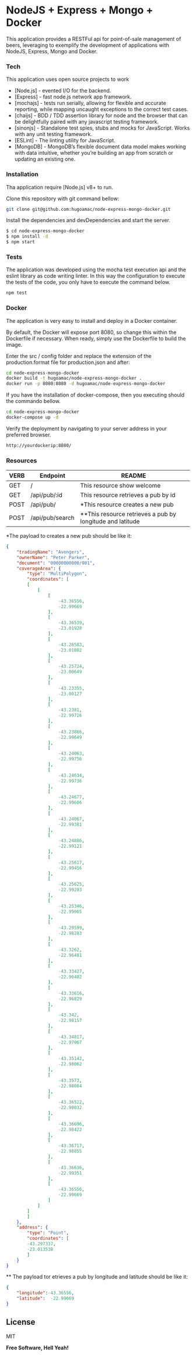 # NodeJS + Express + Mongo + Docker

This application provides a RESTFul api for point-of-sale management of beers, leveraging to exemplify the development of applications with NodeJS, Express, Mongo and Docker.

### Tech

This application uses open source projects to work

* [Node.js] - evented I/O for the backend.
* [Express] - fast node.js network app framework.
* [mochajs] - tests run serially, allowing for flexible and accurate reporting, while mapping uncaught exceptions to the correct test cases.
* [chaijs] -  BDD / TDD assertion library for node and the browser that can be delightfully paired with any javascript testing framework.
* [sinonjs] - Standalone test spies, stubs and mocks for JavaScript. 
Works with any unit testing framework.
* [ESLint] - The linting utility for JavaScript.
* [MongoDB] -  MongoDB’s flexible document data model makes working with data intuitive, whether you’re building an app from scratch or updating an existing one.

### Installation

Tha application require [Node.js] v8+ to run.


Clone this repository with git command bellow:

```sh
git clone git@github.com:hugoamac/node-express-mongo-docker.git
```

Install the dependencies and devDependencies and start the server.

```sh
$ cd node-express-mongo-docker
$ npm install -d
$ npm start
```

### Tests


The application was developed using the mocha test execution api and the eslint library as code writing linter. In this way the configuration to execute the tests of the code, you only have to execute the command below.

```sh
npm test
```


### Docker

The application is very easy to install and deploy in a Docker container.

By default, the Docker will expose port 8080, so change this within the Dockerfile if necessary. When ready, simply use the Dockerfile to build the image.

Enter the src / config folder and replace the extension of the production.format file for production.json and after:

```sh
cd node-express-mongo-docker
docker build -t hugoamac/node-express-mongo-docker .
docker run -p 8080:8080 -d hugoamac/node-express-mongo-docker
```

If you have the installation of docker-compose, then you executing should the commando bellow.

```sh
cd node-express-mongo-docker
docker-compose up -d
```

Verify the deployment by navigating to your server address in your preferred browser.

```sh
http://yourdockerip:8080/
```

### Resources

| VERB | Endpoint | README |
| ------ | ------ | ------ |
| GET | / | This resource show welcome |
| GET | /api/pub/:id | This resource retrieves a pub by id |
| POST | /api/pub/ | *This resource creates a new pub |
| POST | /api/pub/search | **This resource retrieves a pub by longitude and latitude  |


*The payload to creates a new pub should be like it:

```json
{
    "tradingName": "Avengers",
    "ownerName": "Peter Parker",
    "document": "00000000000/001",
    "coverageArea": {
        "type": "MultiPolygon",
        "coordinates": [
        [
            [
                [
                    -43.36556,
                    -22.99669
                ],
                [
                    -43.36539,
                    -23.01928
                ],
                [
                    -43.26583,
                    -23.01802
                ],
                [
                    -43.25724,
                    -23.00649
                ],
                [
                    -43.23355,
                    -23.00127
                ],
                [
                    -43.2381,
                    -22.99716
                ],
                [
                    -43.23866,
                    -22.99649
                ],
                [
                    -43.24063,
                    -22.99756
                ],
                [
                    -43.24634,
                    -22.99736
                ],
                [
                    -43.24677,
                    -22.99606
                ],
                [
                    -43.24067,
                    -22.99381
                ],
                [
                    -43.24886,
                    -22.99121
                ],
                [
                    -43.25617,
                    -22.99456
                ],
                [
                    -43.25625,
                    -22.99203
                ],
                [
                    -43.25346,
                    -22.99065
                ],
                [
                    -43.29599,
                    -22.98283
                ],
                [
                    -43.3262,
                    -22.96481
                ],
                [
                    -43.33427,
                    -22.96402
                ],
                [
                    -43.33616,
                    -22.96829
                ],
                [
                    -43.342,
                    -22.98157
                ],
                [
                    -43.34817,
                    -22.97967
                ],
                [
                    -43.35142,
                    -22.98062
                ],
                [
                    -43.3573,
                    -22.98084
                ],
                [
                    -43.36522,
                    -22.98032
                ],
                [
                    -43.36696,
                    -22.98422
                ],
                [
                    -43.36717,
                    -22.98855
                ],
                [
                    -43.36636,
                    -22.99351
                ],
                [
                    -43.36556,
                    -22.99669
                ]
            ]
        ]
        ]
    },
    "address": {
        "type": "Point",
        "coordinates": [
        -43.297337,
        -23.013538
        ]
    }
}
```

** The payload tor etrieves a pub by longitude and latitude should be like it:

```json
{
	"longitude":-43.36556,
	"latitude":  -22.99669
}
```


License
----

MIT


**Free Software, Hell Yeah!**